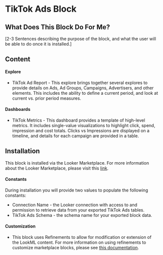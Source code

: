 # TikTok Ads Block #
## What Does This Block Do For Me? ##

[2-3 Sentences describing the purpose of the block, and what the user will be able to do once it is installed.]

## Content ##
#### Explore ####
* TikTok Ad Report - This explore brings together several explores to provide details on Ads, Ad Groups, Campaigns, Advertisers, and other elements. This includes the ability to define a current period, and look at current vs. prior period measures.

#### Dashboards ####
* TikTok Metrics - This dashboard provides a template of high-level metrics. It includes single-value visualizations to highlight click, spend, impression and cost totals. Clicks vs Impressions are displayed on a timeline, and details for each campaign are provided in a table.

## Installation ##
This block is installed via the Looker Marketplace. For more information about the Looker Marketplace, please visit this [link](https://docs.looker.com/data-modeling/marketplace).

#### Constants ####
During installation you will provide two values to populate the following constants:
* Connection Name - the Looker connection with access to and permission to retrieve data from your exported TikTok Ads tables.
* TikTok Ads Schema - the schema name for your exported block data.

#### Customization ####
- This block uses Refinements to allow for modification or extension of the LookML content. For more information on using refinements to customize marketplace blocks, please see [this documentation](https://docs.looker.com/data-modeling/marketplace/customize-blocks).
